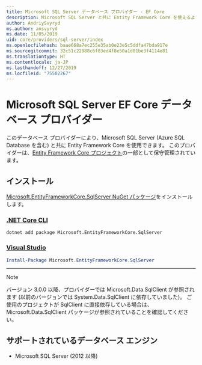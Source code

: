 ```yaml
---
title: Microsoft SQL Server データベース プロバイダー - EF Core
description: Microsoft SQL Server と共に Entity Framework Core を使えるようにするデータベース プロバイダーに関するドキュメントです
author: AndriySvyryd
ms.author: ansvyryd
ms.date: 11/05/2019
uid: core/providers/sql-server/index
ms.openlocfilehash: baae668a7ec255e35ab0e23e5c5ddfa47bda917e
ms.sourcegitcommit: 32c51c22988c6f83ed4f8e50a1d01be3f4114e81
ms.translationtype: HT
ms.contentlocale: ja-JP
ms.lasthandoff: 12/27/2019
ms.locfileid: "75502267"
---
```

# <a name="microsoft-sql-server-ef-core-database-provider"></a>Microsoft SQL Server EF Core データベース プロバイダー

このデータベース プロバイダーにより、Microsoft SQL Server (Azure SQL Database を含む) と共に Entity Framework Core を使用できます。 このプロバイダーは、[Entity Framework Core プロジェクト](https://github.com/aspnet/EntityFrameworkCore)の一部として保守管理されています。

## <a name="install"></a>インストール

[Microsoft.EntityFrameworkCore.SqlServer NuGet パッケージ](https://www.nuget.org/packages/Microsoft.EntityFrameworkCore.SqlServer/)をインストールします。

### <a name="net-core-clitabdotnet-core-cli"></a>[.NET Core CLI](#tab/dotnet-core-cli)

```dotnetcli
dotnet add package Microsoft.EntityFrameworkCore.SqlServer
```

### <a name="visual-studiotabvs"></a>[Visual Studio](#tab/vs)

``` powershell
Install-Package Microsoft.EntityFrameworkCore.SqlServer
```

***

> [!NOTE]
> バージョン 3.0.0 以降、プロバイダーでは Microsoft.Data.SqlClient が参照されます (以前のバージョンでは System.Data.SqlClient に依存していました)。 ご使用のプロジェクトが SqlClient に直接依存している場合は、Microsoft.Data.SqlClient パッケージが参照されていることを確認してください。

## <a name="supported-database-engines"></a>サポートされているデータベース エンジン

* Microsoft SQL Server (2012 以降)
